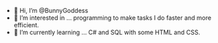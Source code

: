 - 👋 Hi, I’m @BunnyGoddess
- 👀 I’m interested in ... programming to make tasks I do faster and more efficient. 
- 🌱 I’m currently learning ... C# and SQL with some HTML and CSS. 

<!---
BunnyGoddess/BunnyGoddess is a ✨ special ✨ repository because its `README.md` (this file) appears on your GitHub profile.
You can click the Preview link to take a look at your changes.
--->
